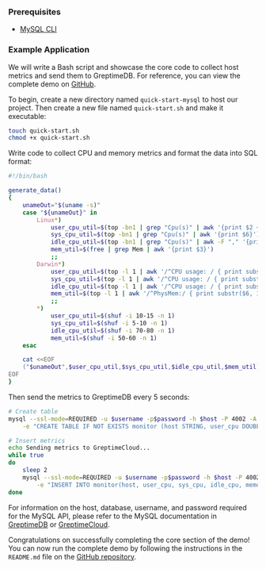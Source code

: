 
### Prerequisites

* [MySQL CLI](https://dev.mysql.com/downloads/shell/)

### Example Application

We will write a Bash script and showcase the core code to collect host metrics and send them to GreptimeDB. For reference, you can view the complete demo on [GitHub](https://github.com/GreptimeCloudStarters/quick-start-mysql).

To begin, create a new directory named `quick-start-mysql` to host our project. Then create a new file named `quick-start.sh` and make it executable:

```bash
touch quick-start.sh
chmod +x quick-start.sh
```

Write code to collect CPU and memory metrics and format the data into SQL format:

```bash
#!/bin/bash

generate_data()
{
	unameOut="$(uname -s)"
	case "${unameOut}" in
		Linux*)
			user_cpu_util=$(top -bn1 | grep "Cpu(s)" | awk '{print $2 + $4}')
			sys_cpu_util=$(top -bn1 | grep "Cpu(s)" | awk '{print $6}')
			idle_cpu_util=$(top -bn1 | grep "Cpu(s)" | awk -F "," '{print $4}' | awk -F " " '{print $1}')
			mem_util=$(free | grep Mem | awk '{print $3}')
			;;
		Darwin*)
			user_cpu_util=$(top -l 1 | awk '/^CPU usage: / { print substr($3, 1, length($3)-1) }')
			sys_cpu_util=$(top -l 1 | awk '/^CPU usage: / { print substr($5, 1, length($5)-1) }')
			idle_cpu_util=$(top -l 1 | awk '/^CPU usage: / { print substr($7, 1, length($7)-1) }')
			mem_util=$(top -l 1 | awk '/^PhysMem:/ { print substr($6, 1, length($6)-1) }')
			;;
		*)
			user_cpu_util=$(shuf -i 10-15 -n 1)
			sys_cpu_util=$(shuf -i 5-10 -n 1)
			idle_cpu_util=$(shuf -i 70-80 -n 1)
			mem_util=$(shuf -i 50-60 -n 1)
	esac

	cat <<EOF
    ("$unameOut",$user_cpu_util,$sys_cpu_util,$idle_cpu_util,$mem_util)
EOF
}
```

Then send the metrics to GreptimeDB every 5 seconds:

```bash
# Create table
mysql --ssl-mode=REQUIRED -u $username -p$password -h $host -P 4002 -A $database \
    -e "CREATE TABLE IF NOT EXISTS monitor (host STRING, user_cpu DOUBLE, sys_cpu DOUBLE, idle_cpu DOUBLE, memory DOUBLE, ts TIMESTAMP DEFAULT CURRENT_TIMESTAMP, TIME INDEX(ts), PRIMARY KEY(host));"

# Insert metrics
echo Sending metrics to GreptimeCloud...
while true
do
	sleep 2
	mysql --ssl-mode=REQUIRED -u $username -p$password -h $host -P 4002 -A $database \
        -e "INSERT INTO monitor(host, user_cpu, sys_cpu, idle_cpu, memory) VALUES $(generate_data);"
done
```

For information on the host, database, username, and password required for the MySQL API, please refer to the MySQL documentation in [GreptimeDB](/user-guide/clients/mysql.md) or [GreptimeCloud](/greptimecloud/integrations/mysql.md).

Congratulations on successfully completing the core section of the demo! You can now run the complete demo by following the instructions in the `README.md` file on the [GitHub repository](https://github.com/GreptimeCloudStarters/quick-start-mysql).


